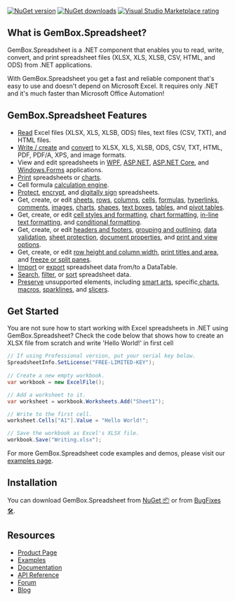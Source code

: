 [![NuGet version](https://img.shields.io/nuget/v/GemBox.Spreadsheet?style=for-the-badge)](https://www.nuget.org/packages/GemBox.Spreadsheet/) [![NuGet downloads](https://img.shields.io/nuget/dt/GemBox.Spreadsheet?style=for-the-badge)](https://www.nuget.org/packages/GemBox.Spreadsheet/) [![Visual Studio Marketplace rating](https://img.shields.io/visual-studio-marketplace/stars/GemBoxSoftware.GemBoxSpreadsheet?style=for-the-badge)](https://marketplace.visualstudio.com/items?itemName=GemBoxSoftware.GemBoxSpreadsheet)

## What is GemBox.Spreadsheet?

GemBox.Spreadsheet is a .NET component that enables you to read, write, convert, and print spreadsheet files (XLSX, XLS, XLSB, CSV, HTML, and ODS) from .NET applications.

With GemBox.Spreadsheet you get a fast and reliable component that's easy to use and doesn't depend on Microsoft Excel. It requires only .NET and it's much faster than Microsoft Office Automation!

## GemBox.Spreadsheet Features

- [Read](https://www.gemboxsoftware.com/spreadsheet/examples/c-sharp-open-read-excel-file/401) Excel files (XLSX, XLS, XLSB, ODS) files, text files (CSV, TXT), and HTML files.
- [Write / create](https://www.gemboxsoftware.com/spreadsheet/examples/c-sharp-create-write-excel-file/402) and [convert](https://www.gemboxsoftware.com/spreadsheet/examples/c-sharp-convert-excel-to-pdf/404) to XLSX, XLS, XLSB, ODS, CSV, TXT, HTML, PDF, PDF/A, XPS, and image formats.
- View and edit spreadsheets in [WPF](https://www.gemboxsoftware.com/spreadsheet/examples/excel-xpsdocument-wpf/5201), [ASP.NET](https://www.gemboxsoftware.com/spreadsheet/examples/asp-net-excel-export-gridview/5101), [ASP.NET Core](https://www.gemboxsoftware.com/spreadsheet/examples/asp-net-core-create-excel-xlsx-pdf/5601), and [Windows.Forms](https://www.gemboxsoftware.com/spreadsheet/examples/c-sharp-vb-net-import-export-excel-datagridview/5301) applications.
- [Print](https://www.gemboxsoftware.com/spreadsheet/examples/c-sharp-vb-net-print-excel/451) spreadsheets or [charts](https://www.gemboxsoftware.com/spreadsheet/docs/GemBox.Spreadsheet.FormattedExcelDrawing.html#GemBox_Spreadsheet_FormattedExcelDrawing_Print_).
- Cell formula [calculation engine](https://www.gemboxsoftware.com/spreadsheet/examples/excel-formula-calculation/901).
- [Protect](https://www.gemboxsoftware.com/spreadsheet/examples/excel-sheet-protection/704), [encrypt](https://www.gemboxsoftware.com/spreadsheet/examples/c-sharp-vb-net-excel-encryption/701), and [digitally sign](https://www.gemboxsoftware.com/spreadsheet/examples/pdf-digital-signature/703) spreadsheets.
- Get, create, or edit [sheets](https://www.gemboxsoftware.com/spreadsheet/examples/excel-sheet-copy-delete/111), [rows](https://www.gemboxsoftware.com/spreadsheet/examples/c-sharp-vb-net-excel-row-column-autofit/108), [columns](https://www.gemboxsoftware.com/spreadsheet/examples/c-sharp-vb-net-excel-row-column-autofit/108), [cells](https://www.gemboxsoftware.com/spreadsheet/examples/c-sharp-excel-range/204), [formulas](https://www.gemboxsoftware.com/spreadsheet/examples/excel-cell-formulas/206), [hyperlinks](https://www.gemboxsoftware.com/spreadsheet/examples/excel-cell-hyperlinks/207), [comments](https://www.gemboxsoftware.com/spreadsheet/examples/excel-cell-comments/208), [images](https://www.gemboxsoftware.com/spreadsheet/examples/excel-images/209), [charts](https://www.gemboxsoftware.com/spreadsheet/examples/c-sharp-vb-net-create-excel-chart/301), [shapes](https://www.gemboxsoftware.com/spreadsheet/examples/excel-shapes/211), [text boxes](https://www.gemboxsoftware.com/spreadsheet/examples/excel-textboxes/212), [tables](https://www.gemboxsoftware.com/spreadsheet/examples/c-sharp-vb-net-create-excel-tables/119), and [pivot tables](https://www.gemboxsoftware.com/spreadsheet/examples/c-sharp-vb-net-create-excel-pivot-tables/114).
- Get, create, or edit [cell styles and formatting](https://www.gemboxsoftware.com/spreadsheet/examples/c-sharp-vb-net-excel-style-formatting/202), [chart formatting](https://www.gemboxsoftware.com/spreadsheet/examples/c-sharp-vb-net-excel-chart-formatting/306), [in-line text formatting](https://www.gemboxsoftware.com/spreadsheet/examples/excel-cell-inline-formatting/203), and [conditional formatting](https://www.gemboxsoftware.com/spreadsheet/examples/c-sharp-vb-net-excel-conditional-formatting/105).
- Get, create, or edit [headers and footers](https://www.gemboxsoftware.com/spreadsheet/examples/excel-headers-footers/210), [grouping and outlining](https://www.gemboxsoftware.com/spreadsheet/examples/excel-grouping/101), [data validation](https://www.gemboxsoftware.com/spreadsheet/examples/excel-data-validation/106), [sheet protection](https://www.gemboxsoftware.com/spreadsheet/examples/excel-sheet-protection/704), [document properties](https://www.gemboxsoftware.com/spreadsheet/examples/excel-properties/107), and [print and view options](https://www.gemboxsoftware.com/spreadsheet/examples/excel-print-view-options/103).
- Get, create, or edit [row height and column width](https://www.gemboxsoftware.com/spreadsheet/examples/c-sharp-vb-net-excel-row-column-autofit/108), [print titles and area](https://www.gemboxsoftware.com/spreadsheet/examples/excel-print-title-area/104), and [freeze or split panes](https://www.gemboxsoftware.com/spreadsheet/examples/excel-freeze-split-panes/102).
- [Import](https://www.gemboxsoftware.com/spreadsheet/examples/c-sharp-export-datatable-dataset-to-excel/501) or [export](https://www.gemboxsoftware.com/spreadsheet/examples/c-sharp-export-excel-to-datatable/502) spreadsheet data from/to a DataTable.
- [Search](https://www.gemboxsoftware.com/spreadsheet/examples/excel-search/109), [filter](https://www.gemboxsoftware.com/spreadsheet/examples/c-sharp-vb-net-excel-autofilter/112), or [sort](https://www.gemboxsoftware.com/spreadsheet/examples/excel-sort/113) spreadsheet data.
- [Preserve](https://www.gemboxsoftware.com/spreadsheet/docs/preservation.html) unsupported elements, including [smart arts](https://www.gemboxsoftware.com/spreadsheet/examples/excel-smartarts/801), specific[ charts](https://www.gemboxsoftware.com/spreadsheet/examples/excel-chart-preservation/303), [macros](https://www.gemboxsoftware.com/spreadsheet/examples/excel-macros/802), [sparklines](https://www.gemboxsoftware.com/spreadsheet/examples/excel-sparklines-slicers/803), and [slicers](https://www.gemboxsoftware.com/spreadsheet/examples/excel-sparklines-slicers/803).

## Get Started

You are not sure how to start working with Excel spreadsheets in .NET using GemBox.Spreadsheet? Check the code below that shows how to create an XLSX file from scratch and write 'Hello World!' in first cell

```csharp
// If using Professional version, put your serial key below.
SpreadsheetInfo.SetLicense("FREE-LIMITED-KEY");
        
// Create a new empty workbook.
var workbook = new ExcelFile();

// Add a worksheet to it.
var worksheet = workbook.Worksheets.Add("Sheet1");

// Write to the first cell.
worksheet.Cells["A1"].Value = "Hello World!";

// Save the workbook as Excel's XLSX file.
workbook.Save("Writing.xlsx");
```

For more GemBox.Spreadsheet code examples and demos, please visit our [examples page](https://www.gemboxsoftware.com/spreadsheet/examples/c-sharp-vb-net-excel-library/601).

## Installation

You can download GemBox.Spreadsheet from [NuGet 📦](https://www.nuget.org/packages/GemBox.Spreadsheet/) or from [BugFixes 🛠️](https://www.gemboxsoftware.com/spreadsheet/downloads/bugfixes.html).

## Resources

- [Product Page](https://www.gemboxsoftware.com/spreadsheet)
- [Examples](https://www.gemboxsoftware.com/spreadsheet/examples)
- [Documentation](https://www.gemboxsoftware.com/spreadsheet/docs/introduction.html)
- [API Reference](https://www.gemboxsoftware.com/spreadsheet/docs/GemBox.Spreadsheet.html)
- [Forum](https://forum.gemboxsoftware.com/c/gembox-spreadsheet/5)
- [Blog](https://www.gemboxsoftware.com/gembox-spreadsheet)
